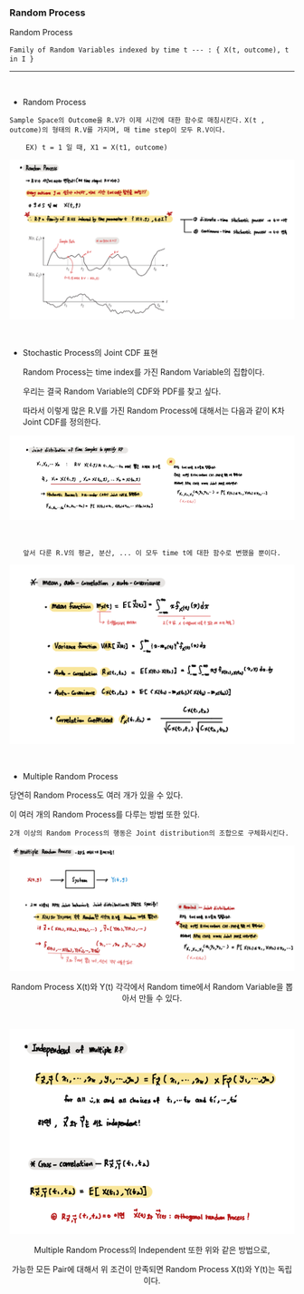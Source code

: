 ### Random Process


Random Process 

    Family of Random Variables indexed by time t --- : { X(t, outcome), t in I }

---

<br>

- Random Process

`Sample Space의 Outcome을 R.V가 이제 시간에 대한 함수로 매칭시킨다.`
`X(t , outcome)의 형태의 R.V를 가지며, 매 time step이 모두 R.V이다.`

        EX) t = 1 일 때, X1 = X(t1, outcome)

<div align="center">

![img.png](img.png)

</div>

<br>

- Stochastic Process의 Joint CDF 표현


    Random Process는 time index를 가진 Random Variable의 집합이다.
    
    우리는 결국 Random Variable의 CDF와 PDF를 찾고 싶다.
    
    따라서 이렇게 많은 R.V를 가진 Random Process에 대해서는 다음과 같이 K차 Joint CDF를 정의한다.
<div align="center">
 

![img_3.png](img_3.png)

<br>

`앞서 다룬 R.V의 평균, 분산, ... 이 모두 time t에 대한 함수로 변했을 뿐이다.`

![img_2.png](img_2.png)

</div>


<br>

- Multiple Random Process

당연히 Random Process도 여러 개가 있을 수 있다.

이 여러 개의 Random Process를 다루는 방법 또한 있다. 

    2개 이상의 Random Process의 행동은 Joint distribution의 조합으로 구체화시킨다.

<div align="center">

![img_4.png](img_4.png)

Random Process X(t)와 Y(t) 각각에서 Random time에서 Random Variable을 뽑아서 만들 수 있다. 

<br>

![img_5.png](img_5.png)

Multiple Random Process의 Independent 또한 위와 같은 방법으로,

가능한 모든 Pair에 대해서 위 조건이 만족되면 Random Process X(t)와 Y(t)는 독립이다.

</div>

